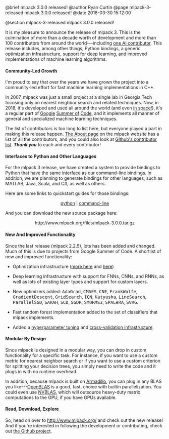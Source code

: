 @brief mlpack 3.0.0 released!
@author Ryan Curtin
@page mlpack-3-released mlpack 3.0.0 released!
@date 2018-03-30 15:12:00

@section mlpack-3-released mlpack 3.0.0 released!

It is my pleasure to announce the release of mlpack 3.  This is the culmination
of more than a decade worth of development and more than 100 contributors from
around the world---including <a href="https://www.github.com/C0deAi">one AI
contributor</a>.  This release includes, among other things, Python bindings, a
generic optimization infrastructure, support for deep learning, and improved
implementations of machine learning algorithms.

#### Community-Led Growth

I'm proud to say that over the years we have grown the project into a
community-led effort for fast machine learning implementations in C++.

In 2007, mlpack was just a small project at a single lab in
Georgia Tech focusing only on nearest neighbor search and related techniques.
Now, in 2018, it's developed and used all around the world (and even <a
href="http://ieeexplore.ieee.org/abstract/document/8001607/">in
space!</a>), it's a regular part of <a
href="http://www.mlpack.org/gsocblog/mlpack-in-google-summer-of-code-2014.html">Google</a>
<a
href="http://www.mlpack.org/gsocblog/mlpack-in-google-summer-of-code-2016.html">Summer
of</a> <a
href="http://www.mlpack.org/gsocblog/mlpack-in-google-summer-of-code-2017.html">Code</a>,
and it implements all manner of general and specialized machine learning
techniques.

The list of contributors is too long to list here, but everyone played a part in
making this release happen.  <a href="http://www.mlpack.org/about.html">The
About page</a> on the mlpack website has a list of all the contributors, and you
could also look at <a
href="https://github.com/mlpack/mlpack/graphs/contributors">Github's contributor
list</a>.  <b><i>Thank you</i></b> to each and every contributor!

#### Interfaces to Python and Other Languages

For the mlpack 3 release, we have created a system to provide bindings to Python
that have the same interface as our command-line bindings.  In addition, we are
planning to generate bindings for other languages, such as MATLAB, Java, Scala,
and C#, as well as others.

Here are some links to quickstart guides for those bindings:

<p><center><a
href="http://www.mlpack.org/docs/mlpack-3.0.0/doxygen/python_quickstart.html">python</a>
| <a
  href="http://www.mlpack.org/docs/mlpack-3.0.0/doxygen/cli_quickstart.html">command-line</a></center></p>

And you can download the new source package here:

<p><center>http://www.mlpack.org/files/mlpack-3.0.0.tar.gz</center></p>

#### New And Improved Functionality

Since the last release (mlpack 2.2.5), lots has been added and changed.  Much of
this is due to projects from Google Summer of Code.  A shortlist of new and
improved functionality:

 - Optimization infrastructure (<a
   href="http://www.mlpack.org/docs/mlpack-3.0.0/doxygen/optimizertutorial.html">more
here</a> and <a href="https://arxiv.org/abs/1711.06581">here</a>)

 - Deep learning infrastructure with support for FNNs, CNNs, and RNNs, as well
   as lots of existing layer types and support for custom layers.

 - New optimizers added: <tt>AdaGrad</tt>, <tt>CMAES</tt>, <tt>CNE</tt>,
   <tt>FrankWolfe</tt>, <tt>GradientDescent</tt>, <tt>GridSearch</tt>,
   <tt>IQN</tt>, <tt>Katyusha</tt>, <tt>LineSearch</tt>, <tt>ParallelSGD</tt>,
   <tt>SARAH</tt>, <tt>SCD</tt>, <tt>SGDR</tt>, <tt>SMORMS3</tt>,
   <tt>SPALeRA</tt>, <tt>SVRG</tt>.

 - Fast random forest implementation added to the set of classifiers that mlpack
   implements.

 - Added a <a
   href="http://mlpack.org/docs/mlpack-git/doxygen/hpt.html">hyperparameter
tuning</a> and <a
href="http://mlpack.org/docs/mlpack-git/doxygen/cv.html">cross-validation
infrastructure</a>.

#### Modular By Design

Since mlpack is designed in a modular way, you can drop in custom functionality
for a specific task.  For instance, if you want to use a custom metric for
nearest neighbor search or if you want to use a custom criterion for splitting
your decision trees, you simply need to write the code and it plugs in with no
runtime overhead.

In addition, because mlpack is built on <a
href="http://arma.sourceforge.net">Armadillo</a>, you can plug in any BLAS you
like---<a href="http://www.openblas.net">OpenBLAS</a> is a good, fast, choice
with builtin parallelization.  You could even use <a
href="http://docs.nvidia.com/cuda/nvblas/index.html">NVBLAS</a>, which will
outsource heavy-duty matrix computations to the GPU, if you have GPUs available.

#### Read, Download, Explore

So, head on over to http://www.mlpack.org/ and check out the new release!  And
if you're interested in following the development or contributing, check out <a
href="https://github.com/mlpack/mlpack">the Github project</a>.
